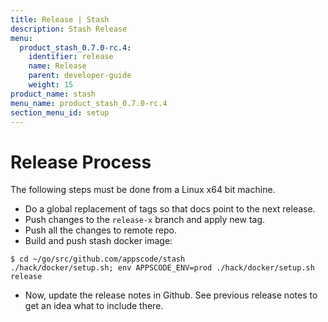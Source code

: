 ```yaml
---
title: Release | Stash
description: Stash Release
menu:
  product_stash_0.7.0-rc.4:
    identifier: release
    name: Release
    parent: developer-guide
    weight: 15
product_name: stash
menu_name: product_stash_0.7.0-rc.4
section_menu_id: setup
---
```

# Release Process

The following steps must be done from a Linux x64 bit machine.

- Do a global replacement of tags so that docs point to the next release.
- Push changes to the `release-x` branch and apply new tag.
- Push all the changes to remote repo.
- Build and push stash docker image:
```console
$ cd ~/go/src/github.com/appscode/stash
./hack/docker/setup.sh; env APPSCODE_ENV=prod ./hack/docker/setup.sh release
```

- Now, update the release notes in Github. See previous release notes to get an idea what to include there.
